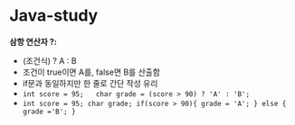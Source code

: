# Java-study

**삼항 연산자 ?:**
- (조건식) ? A : B 
- 조건이 true이면 A를, false면 B를 산출함
- if문과 동일하지만 한 줄로 간단 작성 유리
- ```int score = 95;   char grade = (score > 90) ? 'A' : 'B';```
- `int score = 95;
char grade;
if(score > 90){
  grade = 'A';
} else {
  grade ='B';
}`
